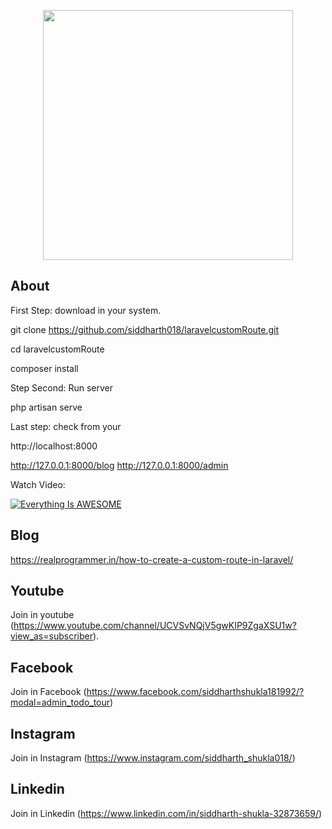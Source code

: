 <p align="center"><img src="https://i.ytimg.com/vi/Xs_ohuTsdx8/hqdefault.jpg?sqp=-oaymwEZCPYBEIoBSFXyq4qpAwsIARUAAIhCGAFwAQ==&rs=AOn4CLD-31X8Qe1tfe0fV_Ysd6qAXQx3VA" width="400"></p>

</p>

## About
First Step: download in your system.

git clone https://github.com/siddharth018/laravelcustomRoute.git

cd laravelcustomRoute

composer install

Step Second: Run server

php artisan serve

Last step: check from your 

http://localhost:8000

http://127.0.0.1:8000/blog
http://127.0.0.1:8000/admin

Watch Video: 

[![Everything Is AWESOME](https://i.ytimg.com/vi/Xs_ohuTsdx8/hqdefault.jpg?sqp=-oaymwEZCPYBEIoBSFXyq4qpAwsIARUAAIhCGAFwAQ==&rs=AOn4CLD-31X8Qe1tfe0fV_Ysd6qAXQx3VA)](https://youtu.be/Xs_ohuTsdx8 "Everything Is AWESOME")

## Blog
https://realprogrammer.in/how-to-create-a-custom-route-in-laravel/

## Youtube
Join in youtube
(https://www.youtube.com/channel/UCVSvNQjV5gwKIP9ZgaXSU1w?view_as=subscriber).

## Facebook
Join in Facebook
(https://www.facebook.com/siddharthshukla181992/?modal=admin_todo_tour)

## Instagram
Join in Instagram
(https://www.instagram.com/siddharth_shukla018/)

## Linkedin
Join in Linkedin
(https://www.linkedin.com/in/siddharth-shukla-32873659/)
